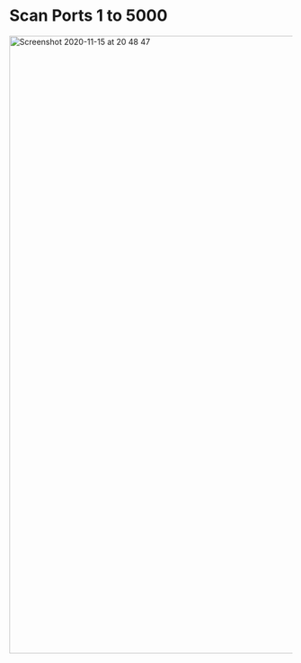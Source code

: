 # Scan Ports 1 to 5000

<img width="1097" alt="Screenshot 2020-11-15 at 20 48 47" src="https://user-images.githubusercontent.com/55005374/99207715-4c0cb680-2784-11eb-9ddc-89cceb49f421.png">
